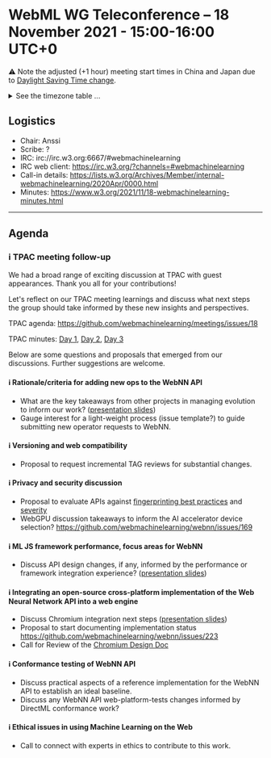 # WebML WG Teleconference – 18 November 2021 - 15:00-16:00 UTC+0

:warning: Note the adjusted (+1 hour) meeting start times in China and Japan due to [Daylight Saving Time change](https://www.timeanddate.com/time/dst/events.html).

<details><summary>See the timezone table ...</summary>
<table>
<tr><td> San Francisco (U.S.A. - California) <td> Thu, 18 November 2021 <td> 07:00 <td> UTC-8 hours
<tr><td> Boston (U.S.A. - Massachusetts) <td> Thu, 18 November 2021 <td> 10:00 <td> UTC-5 hours
<tr><td> London (United Kingdom - England) <td> Thu, 18 November 2021 <td> 15:00 <td> UTC+0 hours
<tr><td> Berlin (Germany) <td> Thu, 18 November 2021 <td> 16:00 <td> UTC+1 hours
<tr><td> Helsinki (Finland) <td> Thu, 18 November 2021 <td> 17:00 <td> UTC+2 hours
<tr><td> Shanghai (China) <td> Thu, 18 November 2021 <td> 23:00 <td> UTC+8 hours
<tr><td> Tokyo (Japan) <td> Fri, 19 November 2021 <td> 00:00 <td> UTC+9 hours
<tr><td> Corresponding UTC (GMT) <td> Thu, 18 November 2021 <td colspan=2> 15:00 UTC
</table>

Other locations: https://www.timeanddate.com/worldclock/fixedtime.html?iso=20211118T15
  </details>
  
## Logistics

* Chair: Anssi
* Scribe: ?
* IRC: irc://irc.w3.org:6667/#webmachinelearning
* IRC web client: https://irc.w3.org/?channels=#webmachinelearning
* Call-in details: https://lists.w3.org/Archives/Member/internal-webmachinelearning/2020Apr/0000.html
* Minutes: https://www.w3.org/2021/11/18-webmachinelearning-minutes.html
  
---

## Agenda

### ℹ️ TPAC meeting follow-up

We had a broad range of exciting discussion at TPAC with guest appearances. Thank you all for your contributions!

Let's reflect on our TPAC meeting learnings and discuss what next steps the group should take informed by these new insights and perspectives.

TPAC agenda: https://github.com/webmachinelearning/meetings/issues/18

TPAC minutes: [Day 1](https://www.w3.org/2021/10/26-webmachinelearning-minutes.html), [Day 2](https://www.w3.org/2021/10/27-webmachinelearning-minutes.html), [Day 3](https://www.w3.org/2021/10/28-webmachinelearning-minutes.html)

Below are some questions and proposals that emerged from our discussions. Further suggestions are welcome.

#### ℹ️ Rationale/criteria for adding new ops to the WebNN API
   - What are the key takeaways from other projects in managing evolution to inform our work? ([presentation slides](https://lists.w3.org/Archives/Public/www-archive/2021Nov/att-0000/W3C_Adding_new_Operators.pdf))
   - Gauge interest for a light-weight process (issue template?) to guide submitting new operator requests to WebNN.

#### ℹ️ Versioning and web compatibility
   - Proposal to request incremental TAG reviews for substantial changes.

#### ℹ️ Privacy and security discussion
   - Proposal to evaluate APIs against [fingerprinting best practices](https://www.w3.org/TR/fingerprinting-guidance/#bp-summary) and [severity](https://www.w3.org/TR/fingerprinting-guidance/#identifying-fingerprinting-surface-and-evaluating-severity)
   - WebGPU discussion takeaways to inform the AI accelerator device selection? https://github.com/webmachinelearning/webnn/issues/169

#### ℹ️ ML JS framework performance, focus areas for WebNN
   - Discuss API design changes, if any, informed by the performance or framework integration experience? ([presentation slides](https://lists.w3.org/Archives/Public/www-archive/2021Oct/att-0014/WebNN_ML_JS_Framework_Performance.pdf))

#### ℹ️ Integrating an open-source cross-platform implementation of the Web Neural Network API into a web engine
   - Discuss Chromium integration next steps ([presentation slides](https://lists.w3.org/Archives/Public/www-archive/2021Oct/att-0015/Integrate_WebNN-native_into_Chromium_TPAC.pdf))
   - Proposal to start documenting implementation status https://github.com/webmachinelearning/webnn/issues/223
   - Call for Review of the [Chromium Design Doc](https://docs.google.com/document/d/1KDVuz38fx3SpLVdE8FzCCqASjFfOBXcJWj124jP7ZZ4/)

#### ℹ️ Conformance testing of WebNN API
   - Discuss practical aspects of a reference implementation for the WebNN API to establish an ideal baseline.
   - Discuss any WebNN API web-platform-tests changes informed by DirectML conformance work?

#### ℹ️ Ethical issues in using Machine Learning on the Web
   - Call to connect with experts in ethics to contribute to this work.
